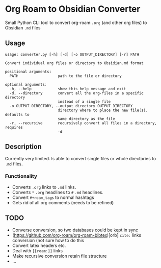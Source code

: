 # Org Roam to Obsidian Converter

Small Python CLI tool to convert org-roam `.org` (and other org files) to Obsidian `.md` files

## Usage

```
usage: converter.py [-h] [-d] [-o OUTPUT_DIRECTORY] [-r] PATH

Convert individual org files or directory to Obsidian.md format

positional arguments:
  PATH                  path to the file or directory

optional arguments:
  -h, --help            show this help message and exit
  -d, --directory       convert all the org-files in a specific directory
                        instead of a single file
  -o OUTPUT_DIRECTORY, --output_directory OUTPUT_DIRECTORY
                        directory where to place the new file(s), defaults to
                        same directory as the file
  -r, --recursive       recursively convert all files in a directory, requires
                        -d
```

## Description

Currently very limited.
Is able to convert single files or whole directories to `.md` files.

### Functionality

- Converts `.org` links to `.md` links.
- Converts `*` `.org` headlines to `#` `.md` headlines. 
- Convert `#+roam_tags` to normal hashtags
- Gets rid of all org comments (needs to be refined)

## TODO
- Converse conversion, so two databases could be kept in sync
- (https://github.com/org-roam/org-roam-bibtex)[orb] `cite:` links conversion (not sure how to do this
- Convert latex headers etc.
- Deal with `[[roam:]]` links
- Make recursive conversion retain file structure
- ...

